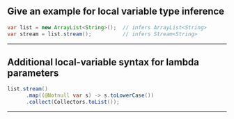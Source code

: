 ## Give an example for local variable type inference
```java
var list = new ArrayList<String>();  // infers ArrayList<String>
var stream = list.stream();          // infers Stream<String>
```
----

## Additional local-variable syntax for lambda parameters
```java
list.stream()
      .map((@Notnull var s) -> s.toLowerCase())
      .collect(Collectors.toList());
```
----
